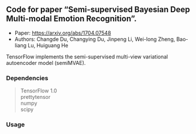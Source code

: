 ## Code for paper “Semi-supervised Bayesian Deep Multi-modal Emotion Recognition”.
* Paper: https://arxiv.org/abs/1704.07548
* Authors: Changde Du, Changying Du, Jinpeng Li, Wei-long Zheng, Bao-liang Lu, Huiguang He

TensorFlow implements the semi-supervised multi-view variational autoencoder model (semiMVAE).

### Dependencies

>TensorFlow 1.0 <br>
>prettytensor <br>
>numpy <br>
>scipy <br>

### Usage
